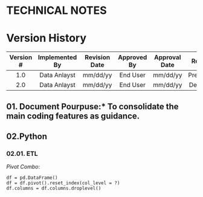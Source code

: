 # TECHNICAL NOTES

# Version History
| Version # | Implemented By  | Revision Date |  Approved By  | Approval Date |    Reason   |
| :-------: | :-------------: | :-----------: | :-----------: | :-----------: | :---------: |
|    1.0    |   Data Anlayst  |    mm/dd/yy   |    End User   |    mm/dd/yy   | Preliminar  |
|    2.0    |   Data Anlayst  |    mm/dd/yy   |    End User   |    mm/dd/yy   | Definitive  |

## 01. Document Pourpuse:* To consolidate the main coding features as guidance.

## 02.Python
### 02.01. ETL

*Pivot Combo*: 
```
df = pd.DataFrame()
df = df.pivot().reset_index(col_level = ?)
df.columns = df.columns.droplevel()
```
